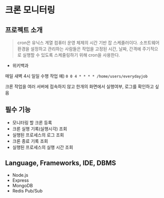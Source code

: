 # 크론 모니터링

## 프로젝트 소개

> cron은 유닉스 계열 컴퓨터 운영 체제의 시간 기반 잡 스케줄러이다. 소프트웨어 환경을 설정하고 관리하는 사람들은 작업을 고정된 시간, 날짜, 간격에 주기적으로 실행할 수 있도록 스케줄링하기 위해 cron을 사용한다.
- 위키백과

매일 새벽 4시 일일 수행 작업 예) `0 0 4 * * * * /home/users/everydayjob`

크론 작업을 여러 서버에 접속하지 않고 한개의 화면에서 실행여부, 로그를 확인하고 싶음

## 필수 기능

- 모니터링 할 크론 등록
- 크론 실행 기록(실행시각) 조회
- 실행된 프로세스의 로그 조회
- 크론 종료 기록 조회
- 실행된 프로세스의 실행 시간 조회

## Language, Frameworks, IDE, DBMS

- Node.js
- Express
- MongoDB
- Redis Pub/Sub